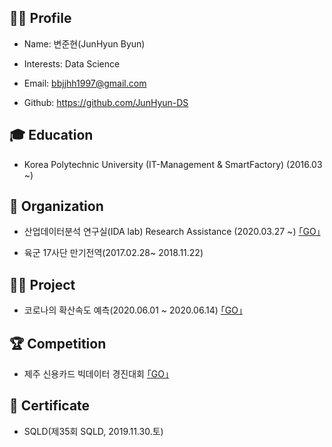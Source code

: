 ## 👨‍🎓 Profile
- Name: 변준현(JunHyun Byun)

- Interests: Data Science

- Email: bbjjhh1997@gmail.com

- Github: https://github.com/JunHyun-DS

## 🎓 Education
- Korea Polytechnic University (IT-Management & SmartFactory) (2016.03 ~)

## 💼 Organization
- 산업데이터분석 연구실(IDA lab) Research Assistance (2020.03.27 ~) [｢GO｣](https://koptimizer.github.io/IDALab.io/)

- 육군 17사단 만기전역(2017.02.28~ 2018.11.22)

## 👨‍💻 Project
- 코로나의 확산속도 예측(2020.06.01 ~ 2020.06.14) [｢GO｣](https://github.com/JunHyun-DS/Project/tree/master/The_diffusion_rate_of_COVID19)

## 🏆 Competition
- 제주 신용카드 빅데이터 경진대회 [｢GO｣](https://github.com/JunHyun-DS/Dacon_PredAMT)

## 🎫 Certificate
- SQLD(제35회 SQLD, 2019.11.30.토)
